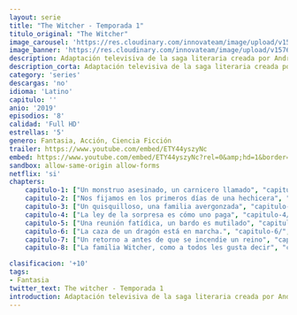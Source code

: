 ```yaml
---
layout: serie
title: "The Witcher - Temporada 1"
titulo_original: "The Witcher"
image_carousel: 'https://res.cloudinary.com/innovateam/image/upload/v1576882314/witcher-min_faif9z.jpg'
image_banner: 'https://res.cloudinary.com/innovateam/image/upload/v1576882316/ELCdGnzU4AAnSsR-1014x570-min_a2xzkd.jpg'
description: Adaptación televisiva de la saga literaria creada por Andrzej Sapkowski y producida por Netflix. La trama se desarrolla en un mundo de fantasía llena de criaturas fantásticas. El brujo Geralt de Rivia destaca por ser un antihéroe diferente, un cazador de monstruos genéticamente modificados, busca su lugar en un mundo donde a menudo los humanos demuestran ser peores que las bestias.
description_corta: Adaptación televisiva de la saga literaria creada por Andrzej Sapkowski y producida por Netflix. La trama se desarrolla en un mundo de fantasía llena de criaturas fantásticas. El brujo
category: 'series'
descargas: 'no'
idioma: 'Latino'
capitulo: ''
anio: '2019'
episodios: '8'
calidad: 'Full HD'
estrellas: '5'
genero: Fantasia, Acción, Ciencia Ficción
trailer: https://www.youtube.com/embed/ETY44yszyNc
embed: https://www.youtube.com/embed/ETY44yszyNc?rel=0&amp;hd=1&border=0&wmode=opaque&enablejsapi=1&modestbranding=1&controls=1&showinfo=1
sandbox: allow-same-origin allow-forms 
netflix: 'si'
chapters:
    capitulo-1: ["Un monstruo asesinado, un carnicero llamado", "capitulo-1/", "1"]
    capitulo-2: ["Nos fijamos en los primeros días de una hechicera", "capitulo-2/", "2"]
    capitulo-3: ["Un quisquilloso, una familia avergonzada", "capitulo-3/", "3"]
    capitulo-4: ["La ley de la sorpresa es cómo uno paga", "capitulo-4/", "4"]
    capitulo-5: ["Una reunión fatídica, un bardo es mutilado", "capitulo-5/", "5"]
    capitulo-6: ["La caza de un dragón está en marcha.", "capitulo-6/", "6"]
    capitulo-7: ["Un retorno a antes de que se incendie un reino", "capitulo-7/", "7"]
    capitulo-8: ["La familia Witcher, como a todos les gusta decir", "capitulo-8/", "8"]

clasificacion: '+10'
tags:
- Fantasia
twitter_text: The witcher - Temporada 1
introduction: Adaptación televisiva de la saga literaria creada por Andrzej Sapkowski y producida por Netflix. La trama se desarrolla en un mundo de fantasía llena de criaturas fantásticas. El brujo
---
```












